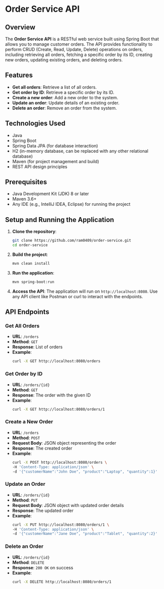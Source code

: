 # Order Service API

## Overview

The **Order Service API** is a RESTful web service built using Spring Boot that allows you to manage customer orders. The API provides functionality to perform CRUD (Create, Read, Update, Delete) operations on orders, including retrieving all orders, fetching a specific order by its ID, creating new orders, updating existing orders, and deleting orders.

## Features

- **Get all orders**: Retrieve a list of all orders.
- **Get order by ID**: Retrieve a specific order by its ID.
- **Create a new order**: Add a new order to the system.
- **Update an order**: Update details of an existing order.
- **Delete an order**: Remove an order from the system.

## Technologies Used

- Java
- Spring Boot
- Spring Data JPA (for database interaction)
- H2 (in-memory database, can be replaced with any other relational database)
- Maven (for project management and build)
- REST API design principles

## Prerequisites

- Java Development Kit (JDK) 8 or later
- Maven 3.6+
- Any IDE (e.g., IntelliJ IDEA, Eclipse) for running the project

## Setup and Running the Application

1. **Clone the repository**:
   ```bash
   git clone https://github.com/ram0409/order-service.git
   cd order-service
   ```

2. **Build the project**:
   ```bash
   mvn clean install
   ```

3. **Run the application**:
   ```bash
   mvn spring-boot:run
   ```

4. **Access the API**:
   The application will run on `http://localhost:8080`. Use any API client like Postman or curl to interact with the endpoints.

## API Endpoints

### Get All Orders

- **URL**: `/orders`
- **Method**: `GET`
- **Response**: List of orders
- **Example**:
  ```bash
  curl -X GET http://localhost:8080/orders
  ```

### Get Order by ID

- **URL**: `/orders/{id}`
- **Method**: `GET`
- **Response**: The order with the given ID
- **Example**:
  ```bash
  curl -X GET http://localhost:8080/orders/1
  ```

### Create a New Order

- **URL**: `/orders`
- **Method**: `POST`
- **Request Body**: JSON object representing the order
- **Response**: The created order
- **Example**:
  ```bash
  curl -X POST http://localhost:8080/orders \
  -H 'Content-Type: application/json' \
  -d '{"customerName":"John Doe", "product":"Laptop", "quantity":1}'
  ```

### Update an Order

- **URL**: `/orders/{id}`
- **Method**: `PUT`
- **Request Body**: JSON object with updated order details
- **Response**: The updated order
- **Example**:
  ```bash
  curl -X PUT http://localhost:8080/orders/1 \
  -H 'Content-Type: application/json' \
  -d '{"customerName":"Jane Doe", "product":"Tablet", "quantity":2}'
  ```

### Delete an Order

- **URL**: `/orders/{id}`
- **Method**: `DELETE`
- **Response**: `200 OK` on success
- **Example**:
  ```bash
  curl -X DELETE http://localhost:8080/orders/1
  ```

